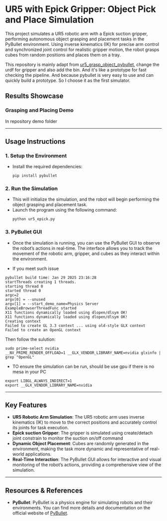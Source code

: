 # UR5 with Epick Gripper: Object Pick and Place Simulation

This project simulates a UR5 robotic arm with a Epick suction gripper, performing autonomous object grasping and placement tasks in the PyBullet environment. Using inverse kinematics (IK) for precise arm control and synchronized joint control for realistic gripper motion, the robot grasps cubes from random positions and places them on a tray.


This repository is mainly adapt from [ur5_grasp_object_pybullet](https://github.com/leesweqq/ur5_grasp_object_pybullet), change the urdf for gripper and also add the bin.
And it's like a prototype for fast checking the pipeline. And because pybullet is very easy to use and can quickly build a prototype. So I choose it as the first simulator.

## Results Showcase  

### Grasping and Placing Demo  
In repository demo folder

---

## Usage Instructions  

### 1. Setup the Environment  
- Install the required dependencies:  
    ```bash  
    pip install pybullet  

### 2. Run the Simulation
- This will initialize the simulation, and the robot will begin performing the object grasping and placement task.
- Launch the program using the following command:
    ```bash
    python ur5_epick.py

### 3. PyBullet GUI
- Once the simulation is running, you can use the PyBullet GUI to observe the robot’s actions in real-time. The interface allows you to track the movement of the robotic arm, gripper, and cubes as they interact within the environment.

- If you meet such issue

```
pybullet build time: Jan 29 2025 23:16:28
startThreads creating 1 threads.
starting thread 0
started thread 0 
argc=2
argv[0] = --unused
argv[1] = --start_demo_name=Physics Server
ExampleBrowserThreadFunc started
X11 functions dynamically loaded using dlopen/dlsym OK!
X11 functions dynamically loaded using dlopen/dlsym OK!
Creating context
Failed to create GL 3.3 context ... using old-style GLX context
Failed to create an OpenGL context
```

Then follow the sulution:

```
sudo prime-select nvidia
__NV_PRIME_RENDER_OFFLOAD=1 __GLX_VENDOR_LIBRARY_NAME=nvidia glxinfo | grep "OpenGL"
```

- TO ensure the simulation can be run, should be use gpu if there is no mesa in your PC

```
export LIBGL_ALWAYS_INDIRECT=1
export __GLX_VENDOR_LIBRARY_NAME=nvidia
```

---

## Key Features

- **UR5 Robotic Arm Simulation**: The UR5 robotic arm uses inverse kinematics (IK) to move to the correct positions and accurately control its joints for task execution.
- **Epick suction Gripper**: The gripper is simulated using create/detach joint constrain to monitor the suction on/off command
- **Dynamic Object Placement**: Cubes are randomly generated in the environment, making the task more dynamic and representative of real-world applications.
- **Real-Time Interaction**: The PyBullet GUI allows for interactive and visual monitoring of the robot’s actions, providing a comprehensive view of the simulation.

---

## Resources & References

- **PyBullet**: PyBullet is a physics engine for simulating robots and their environments. You can find more details and documentation on the official website of [PyBullet](https://pybullet.org/).


